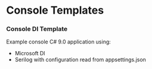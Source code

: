 # Console Templates

### Console DI Template
Example console C# 9.0 application using:
* Microsoft DI
* Serilog with configuration read from appsettings.json

